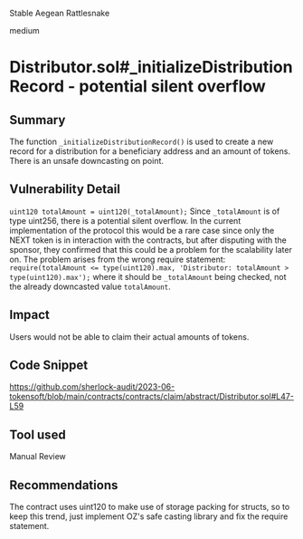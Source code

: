 Stable Aegean Rattlesnake

medium

# Distributor.sol#_initializeDistributionRecord - potential silent overflow

## Summary
The function ``_initializeDistributionRecord()`` is used to create a new record for a distribution for a beneficiary address and an amount of tokens. There is an unsafe downcasting on point.

## Vulnerability Detail
``uint120 totalAmount = uint120(_totalAmount);``
Since ``_totalAmount`` is of type uint256, there is a potential silent overflow. In the current implementation of the protocol this would be a rare case since only the NEXT token is in interaction with the contracts, but after disputing with the sponsor, they confirmed that this could be a problem for the scalability later on.
The problem arises from the wrong require statement:
``require(totalAmount <= type(uint120).max, 'Distributor: totalAmount > type(uint120).max');``
where it should be ``_totalAmount`` being checked, not the already downcasted value ``totalAmount``.
## Impact
Users would not be able to claim their actual amounts of tokens.

## Code Snippet
https://github.com/sherlock-audit/2023-06-tokensoft/blob/main/contracts/contracts/claim/abstract/Distributor.sol#L47-L59
## Tool used

Manual Review

## Recommendations
The contract uses uint120 to make use of storage packing for structs, so to keep this trend, just implement OZ's safe casting library and fix the require statement. 
